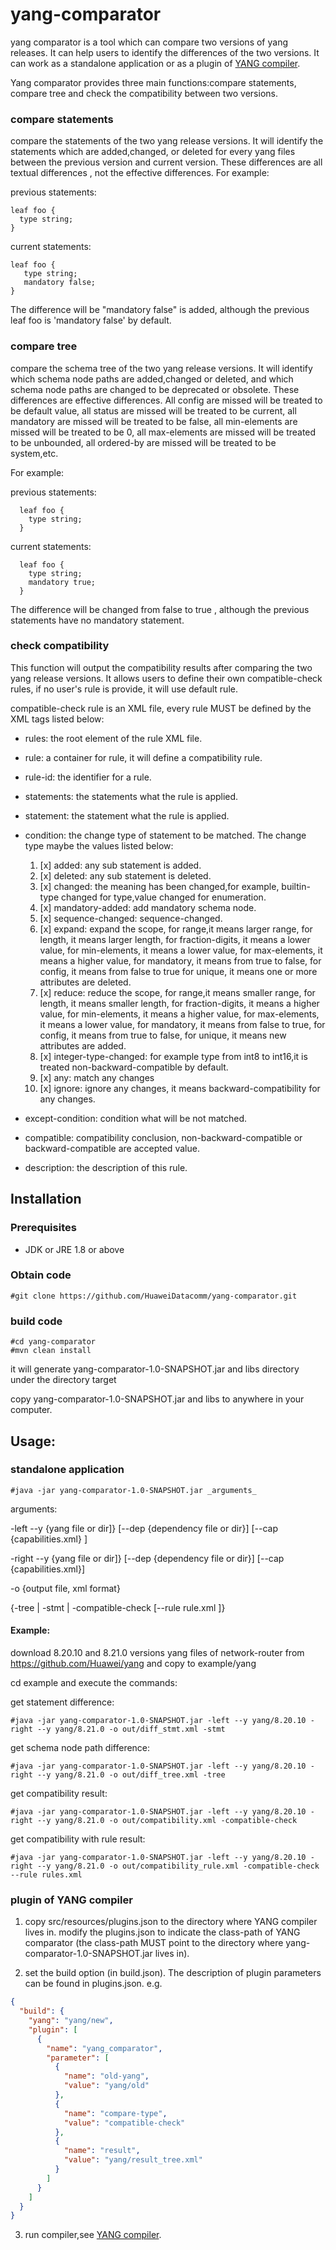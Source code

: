 # yang-comparator
yang comparator is a tool which can compare two versions of yang releases. It can help users to identify the differences of the two versions.
It can work as a standalone application or as a plugin of [YANG compiler](https://github.com/yang-central/yang-compiler).

Yang comparator provides three main functions:compare statements, compare tree and check the compatibility between two versions.

### compare statements
compare the statements of the two yang release versions. It will identify the statements which are added,changed, or deleted for every yang files between the previous version and current version.
These differences are all textual differences , not the effective differences. 
For example:

previous statements:
```
leaf foo {
  type string;
}
``` 
   current statements:
``` 
leaf foo {
   type string;
   mandatory false;
}
```     
The difference will be "mandatory false" is added, although the previous leaf foo is 'mandatory false' by default.

### compare tree
  compare the schema tree of the two yang release versions. It will identify which schema node paths are added,changed or deleted, and which schema node paths are changed to be deprecated or obsolete.
  These differences are effective differences. 
  All config  are missed will be treated to be default value, 
  all status are missed will be treated to be current, 
  all mandatory are missed will be treated to be false,
  all min-elements are missed will be treated to be 0, 
  all max-elements are missed will be treated to be unbounded, 
  all ordered-by are missed will be treated to be system,etc.

  For example:

  previous statements:
``` 
  leaf foo {
    type string;
  }
``` 
  current statements:
``` 
  leaf foo {
    type string;
    mandatory true;
  }
``` 
  The difference will be changed from false to true , although the previous statements have no mandatory statement.
### check compatibility
  This function will output the compatibility results after comparing the two yang release versions. 
  It allows users to define their own compatible-check rules, if no user's rule is provide, it will use default rule.
  
  compatible-check rule is an XML file, every rule MUST be defined by the XML tags listed below:

* rules: the root element of the rule XML file.
* rule: a container for rule, it will define a compatibility rule.
* rule-id: the identifier for a rule.
* statements: the statements what the rule is applied.
* statement: the statement what the rule is applied.
* condition: the change type of statement to be matched. The change type maybe the values listed below:
    1. [x] added: any sub statement is added.
    2. [x] deleted: any sub statement is deleted.
    3. [x] changed: the meaning has been changed,for example, builtin-type changed for type,value changed for enumeration.
    4. [x] mandatory-added: add mandatory schema node.
    5. [x] sequence-changed: sequence-changed.
    6. [x] expand: expand the scope, for range,it means larger range, for length, it means larger length, for fraction-digits,
         it means a lower value, for min-elements, it means a lower value, for max-elements, it means a higher value,
         for mandatory, it means from true to false, for config, it means from false to true
         for unique, it means one or more attributes are deleted.
    7. [x] reduce: reduce the scope, for range,it means smaller range, for length, it means smaller length, for fraction-digits,
       it means a higher value, for min-elements, it means a higher value, for max-elements, it means a lower value,
       for mandatory, it means from false to true, for config, it means from true to false,
       for unique, it means new attributes are added.
    8. [x] integer-type-changed: for example type from int8 to int16,it is treated non-backward-compatible by default.
    9. [x] any: match any changes
    10. [x] ignore: ignore any changes, it means backward-compatibility for any changes.
  
* except-condition: condition what will be not matched.
* compatible: compatibility conclusion, non-backward-compatible or backward-compatible are accepted value.
* description: the description of this rule.

## Installation
### Prerequisites
* JDK or JRE 1.8 or above

### Obtain code
``` 
#git clone https://github.com/HuaweiDatacomm/yang-comparator.git
``` 
### build code
``` 
#cd yang-comparator
#mvn clean install
``` 
it will generate yang-comparator-1.0-SNAPSHOT.jar and libs directory under the directory target

copy yang-comparator-1.0-SNAPSHOT.jar and libs to anywhere in your computer.

## Usage:

### standalone application
``` 
#java -jar yang-comparator-1.0-SNAPSHOT.jar _arguments_
``` 
arguments:

-left --y {yang file or dir]} [--dep {dependency file or dir}] [--cap {capabilities.xml} ]

-right --y {yang file or dir]} [--dep {dependency file or dir}] [--cap {capabilities.xml}]

-o {output file, xml format} 

{-tree | -stmt | -compatible-check [--rule rule.xml ]}

#### Example:
download 8.20.10 and 8.21.0 versions yang files of network-router from https://github.com/Huawei/yang
 and copy to example/yang

cd example and execute the commands:

get statement difference:
``` 
#java -jar yang-comparator-1.0-SNAPSHOT.jar -left --y yang/8.20.10 -right --y yang/8.21.0 -o out/diff_stmt.xml -stmt
``` 
get schema node path difference:
``` 
#java -jar yang-comparator-1.0-SNAPSHOT.jar -left --y yang/8.20.10 -right --y yang/8.21.0 -o out/diff_tree.xml -tree
``` 
get compatibility result:
``` 
#java -jar yang-comparator-1.0-SNAPSHOT.jar -left --y yang/8.20.10 -right --y yang/8.21.0 -o out/compatibility.xml -compatible-check
``` 
get compatibility with rule result:
``` 
#java -jar yang-comparator-1.0-SNAPSHOT.jar -left --y yang/8.20.10 -right --y yang/8.21.0 -o out/compatibility_rule.xml -compatible-check --rule rules.xml
``` 

### plugin of YANG compiler
1. copy src/resources/plugins.json to the directory where YANG compiler lives in. modify the plugins.json to 
   indicate the class-path of YANG comparator (the class-path MUST point to the directory where yang-comparator-1.0-SNAPSHOT.jar lives in).
   
2. set the build option (in build.json). The description of plugin parameters can be found in plugins.json.  e.g.
```json
{
  "build": {
    "yang": "yang/new",
    "plugin": [
      {
        "name": "yang_comparator",
        "parameter": [
          {
            "name": "old-yang",
            "value": "yang/old"
          },
          {
            "name": "compare-type",
            "value": "compatible-check"
          },
          {
            "name": "result",
            "value": "yang/result_tree.xml"
          }
        ]
      }
    ]
  }
}
```
3. run compiler,see [YANG compiler](https://github.com/yang-central/yang-compiler).


    
